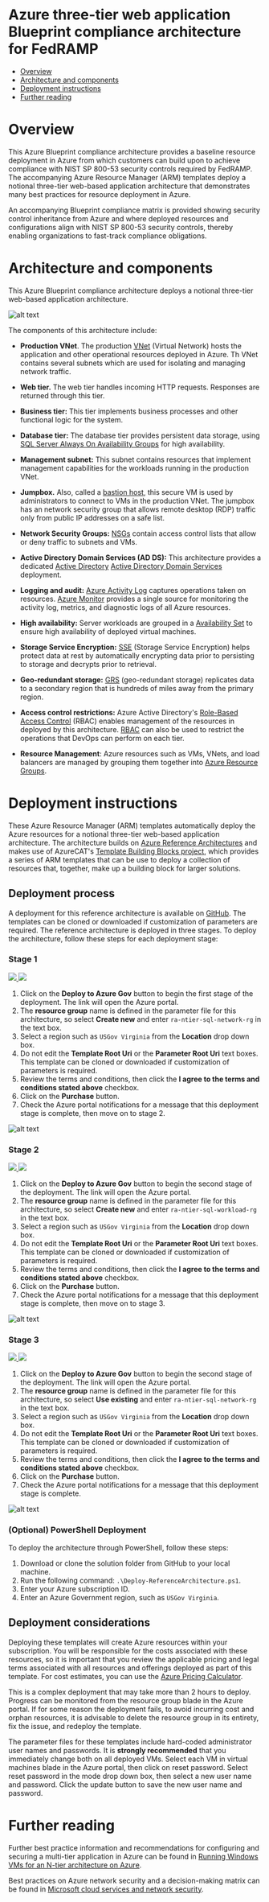 Azure three-tier web application Blueprint compliance architecture for FedRAMP
==============================================================================

- [Overview](#overview)
- [Architecture and components](#architecture-and-components)
- [Deployment instructions](#deployment-instructions])
- [Further reading](#further-reading)

Overview
========

This Azure Blueprint compliance architecture provides a baseline resource deployment in Azure from which customers can build upon to achieve compliance with NIST SP 800-53 security controls required by FedRAMP. The accompanying Azure Resource Manager (ARM) templates deploy a notional three-tier web-based application architecture that demonstrates many best practices for resource deployment in Azure.

An accompanying Blueprint compliance matrix is provided showing security control inheritance from Azure and where deployed resources and configurations align with NIST SP 800-53 security controls, thereby enabling organizations to fast-track compliance obligations.

Architecture and components
===========================

This Azure Blueprint compliance architecture deploys a notional three-tier web-based application architecture. 

![alt text](images/n-tier-diagram.png?raw=true "Azure Blueprint FedRAMP three-tier web-based application compliance architecture")

The components of this architecture include:

 - **Production VNet**. The production [VNet](https://docs.microsoft.com/en-us/azure/Virtual-Network/virtual-networks-overview) (Virtual Network) hosts the application and other operational resources deployed in Azure. Th VNet contains several subnets which are used for isolating and managing network traffic.

 - **Web tier.** The web tier handles incoming HTTP requests. Responses are returned through this tier.

 - **Business tier:** This tier implements business processes and other functional logic for the system.

 - **Database tier:** The database tier provides persistent data storage, using [SQL Server Always On Availability Groups](https://msdn.microsoft.com/en-us/library/hh510230.aspx) for high availability.

 - **Management subnet:** This subnet contains resources that implement management capabilities for the workloads running in the production VNet.

 - **Jumpbox.** Also, called a [bastion host](https://en.wikipedia.org/wiki/Bastion_host), this secure VM is used by administrators to connect to VMs in the production VNet. The jumpbox has an network security group that allows remote desktop (RDP) traffic only from public IP addresses on a safe list.

 - **Network Security Groups:** [NSGs](https://docs.microsoft.com/en-us/azure/virtual-network/virtual-networks-nsg) contain access control lists that allow or deny traffic to subnets and VMs.

 - **Active Directory Domain Services (AD DS):** This architecture provides a dedicated [Active Directory](https://msdn.microsoft.com/library/azure/jj156090.aspx) [Active Directory Domain Services](https://technet.microsoft.com/library/dd448614.aspx) deployment.

 - **Logging and audit:** [Azure Activity Log](https://docs.microsoft.com/en-us/azure/monitoring-and-diagnostics/monitoring-overview-activity-logs) captures operations taken on resources. [Azure Monitor](https://docs.microsoft.com/en-us/azure/monitoring-and-diagnostics/monitoring-get-started) provides a single source for monitoring the activity log, metrics, and diagnostic logs of all Azure resources.

 - **High availability:** Server workloads are grouped in a [Availability Set](https://docs.microsoft.com/en-us/azure/virtual-machines/virtual-machines-windows-manage-availability?toc=%2fazure%2fvirtual-machines%2fwindows%2ftoc.json) to ensure high availability of deployed virtual machines.

- **Storage Service Encryption:** [SSE](https://docs.microsoft.com/en-us/azure/storage/storage-service-encryption) (Storage Service Encryption) helps protect data at rest by automatically encrypting data prior to persisting to storage and decrypts prior to retrieval.

- **Geo-redundant storage:** [GRS](https://docs.microsoft.com/en-us/azure/storage/storage-redundancy) (geo-redundant storage) replicates data to a secondary region that is hundreds of miles away from the primary region.

 - **Access control restrictions:** Azure Active Directory's [Role-Based Access Control](https://docs.microsoft.com/en-gb/azure/active-directory/role-based-access-control-configure) (RBAC) enables management of the resources in deployed by this architecture. [RBAC](https://docs.microsoft.com/en-gb/azure/active-directory/role-based-access-control-configure) can also be used to restrict the operations that DevOps can perform on each tier.
 
 - **Resource Management**: Azure resources such as VMs, VNets, and load balancers are managed by grouping them together into [Azure Resource Groups](https://docs.microsoft.com/en-us/azure/azure-resource-manager/resource-group-overview#resource-groupsresource). 

Deployment instructions
=======================
These Azure Resource Manager (ARM) templates automatically deploy the Azure resources for a notional three-tier web-based application architecture. The architecture builds on [Azure Reference Architectures](https://docs.microsoft.com/en-us/azure/architecture/reference-architectures/) and makes use of AzureCAT's [Template Building Blocks project](https://github.com/mspnp/template-building-blocks), which provides a series of ARM templates that can be use to deploy a collection of resources that, together, make up a building block for larger solutions.

## Deployment process

A deployment for this reference architecture is available on
[GitHub](https://github.com/jomolesk/reference-architectures/tree/master/guidance-compute-n-tier-sql). The templates can be cloned or downloaded if customization of parameters are required. The reference architecture is deployed in three stages. To deploy the architecture, follow these steps for each deployment stage:

### Stage 1

</a>
<a href="https://portal.azure.us/#create/Microsoft.Template/uri/https%3A%2F%2Fraw.githubusercontent.com%2Fjomolesk%2Freference-architectures%2Fmaster%2Fguidance-compute-n-tier-sql%2FvirtualNetwork.azuredeploy.json" target="_blank">
    <img src="http://azuredeploy.net/AzureGov.png"/>
</a>
<a href="http://armviz.io/#/?load=uri/https%3A%2F%2Fraw.githubusercontent.com%2Fjomolesk%2Freference-architectures%2Fmaster%2Fguidance-compute-n-tier-sql%2FvirtualNetwork.azuredeploy.json" target="_blank">
    <img src="http://armviz.io/visualizebutton.png"/>
</a>

1. Click on the **Deploy to Azure Gov** button to begin the first stage of the deployment. The link will open the Azure portal.
2. The **resource group** name is defined in the parameter file for this architecture, so select **Create new** and enter `ra-ntier-sql-network-rg` in the text box.
3. Select a region such as `USGov Virginia` from the **Location** drop down box.
4. Do not edit the **Template Root Uri** or the **Parameter Root Uri** text boxes. This template can be cloned or downloaded if customization of parameters is required.
5. Review the terms and conditions, then click the **I agree to the terms and conditions stated above** checkbox.
6. Click on the **Purchase** button.
7. Check the Azure portal notifications for a message that this deployment stage is complete, then move on to stage 2.

![alt text](images/deploy-1.png?raw=true "Deployment stage 1")

### Stage 2

</a>
<a href="https://portal.azure.us/#create/Microsoft.Template/uri/https%3A%2F%2Fraw.githubusercontent.com%2Fjomolesk%2Freference-architectures%2Fmaster%2Fguidance-compute-n-tier-sql%2Fworkload.azuredeploy.json" target="_blank">
    <img src="http://azuredeploy.net/AzureGov.png"/>
</a>
<a href="http://armviz.io/#/?load=uri/https%3A%2F%2Fraw.githubusercontent.com%2Fjomolesk%2Freference-architectures%2Fmaster%2Fguidance-compute-n-tier-sql%2Fworkload.azuredeploy.json" target="_blank">
    <img src="http://armviz.io/visualizebutton.png"/>
</a>

1. Click on the **Deploy to Azure Gov** button to begin the second stage of the deployment. The link will open the Azure portal.
2. The **resource group** name is defined in the parameter file for this architecture, so select **Create new** and enter `ra-ntier-sql-workload-rg` in the text box.
3. Select a region such as `USGov Virginia` from the **Location** drop down box.
4. Do not edit the **Template Root Uri** or the **Parameter Root Uri** text boxes. This template can be cloned or downloaded if customization of parameters is required.
5. Review the terms and conditions, then click the **I agree to the terms and conditions stated above** checkbox.
6. Click on the **Purchase** button.
7. Check the Azure portal notifications for a message that this deployment stage is complete, then move on to stage 3.

![alt text](images/deploy-2.png?raw=true "Deployment stage 2")

### Stage 3

</a>
<a href="https://portal.azure.us/#create/Microsoft.Template/uri/https%3A%2F%2Fraw.githubusercontent.com%2Fjomolesk%2Freference-architectures%2Fmaster%2Fguidance-compute-n-tier-sql%2Fsecurity.azuredeploy.json" target="_blank">
    <img src="http://azuredeploy.net/AzureGov.png"/>
</a>
<a href="http://armviz.io/#/?load=uri/https%3A%2F%2Fraw.githubusercontent.com%2Fjomolesk%2Freference-architectures%2Fmaster%2Fguidance-compute-n-tier-sql%2Fsecurity.azuredeploy.json" target="_blank">
    <img src="http://armviz.io/visualizebutton.png"/>
</a>

1. Click on the **Deploy to Azure Gov** button to begin the second stage of the deployment. The link will open the Azure portal.
2. The **resource group** name is defined in the parameter file for this architecture, so select **Use existing** and enter `ra-ntier-sql-network-rg` in the text box.
3. Select a region such as `USGov Virginia` from the **Location** drop down box.
4. Do not edit the **Template Root Uri** or the **Parameter Root Uri** text boxes. This template can be cloned or downloaded if customization of parameters is required.
5. Review the terms and conditions, then click the **I agree to the terms and conditions stated above** checkbox.
6. Click on the **Purchase** button.
7. Check the Azure portal notifications for a message that this deployment stage is complete.

![alt text](images/deploy-3.png?raw=true "Deployment stage 3")

### (Optional) PowerShell Deployment 

To deploy the architecture through PowerShell, follow these steps:

1. Download or clone the solution folder from GitHub to your local machine.
2. Run the following command: `.\Deploy-ReferenceArchitecture.ps1`.
3. Enter your Azure subscription ID.
4. Enter an Azure Government region, such as `USGov Virginia`.

## Deployment considerations

Deploying these templates will create Azure resources within your subscription. You will be responsible for the costs associated with these resources, so it is important that you review the applicable pricing and legal terms associated with all resources and offerings deployed as part of this template. For cost estimates, you can use the [Azure Pricing Calculator](https://azure.microsoft.com/pricing/calculator).

This is a complex deployment that may take more than 2 hours to deploy. Progress can be monitored from the resource group blade in the Azure portal. If for some reason the deployment fails, to avoid incurring cost and orphan resources, it is advisable to delete the resource group in its entirety, fix the issue, and redeploy the template.

The parameter files for these templates include hard-coded administrator user names and passwords. It is **strongly recommended** that you immediately change both on all deployed VMs. Select each VM in virtual machines blade in the Azure portal, then click on reset password. Select reset password in the mode drop down box, then select a new user name and password. Click the update button to save the new user name and password.

Further reading
===============

Further best practice information and recommendations for configuring and securing a multi-tier application in Azure can be found in
 [Running Windows VMs for an N-tier architecture on Azure](https://docs.microsoft.com/en-gb/azure/guidance/guidance-compute-n-tier-vm).

Best practices on Azure network security and a decision-making matrix can be found in [Microsoft cloud services and network
security](https://docs.microsoft.com/en-gb/azure/best-practices-network-security).
